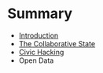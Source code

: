 # Summary

* [Introduction](README.md)
* [The Collaborative State](the-collaborative-state.md)
* [Civic Hacking](civic_hacking.md)
* Open Data

